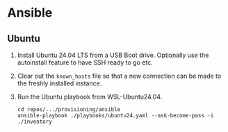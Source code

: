 # Ansible

## Ubuntu

1. Install Ubuntu 24.04 LTS from a USB Boot drive. Optionally use the autoinstall feature to have SSH ready to go etc.
1. Clear out the `known_hosts` file so that a new connection can be made to the freshly installed instance.
1. Run the Ubuntu playbook from WSL-Ubuntu24.04. 

    ```cli
    cd repos/.../provisioning/ansible
    ansible-playbook ./playbooks/ubuntu24.yaml --ask-become-pass -i ./inventory
    ```

